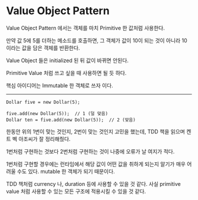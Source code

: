 # Value Object Pattern

Value Object Pattern 에서는 객체를 마치 Primitive 한 값처럼 사용한다.

만약 값 5에 5를 더하는 메소드를 호출하면, 그 객체가 값이 10이 되는 것이 아니라 10이라는 값을 담은 객체를 반환한다.

Value Object 들은 initialized 된 뒤 값이 바뀌면 안된다.

Primitive Value 처럼 쓰고 싶을 때 사용하면 될 듯 하다.

핵심 아이디어는 Immutable 한 객체로 쓰자 이다.

---

```
Dollar five = new Dollar(5);

five.add(new Dollar(5));  // 1 (덜 맞음)
Dollar ten = five.add(new Dollar(5));  // 2 (맞음)

```

한동안 위의 1번이 맞는 것인지, 2번이 맞는 것인지 고민을 했는데, TDD 책을 읽으며 켄트 벡 아조씨가 잘 정리해줬다.

1번처럼 구현하는 것보다 2번처럼 구현하는 것이 나중에 오류가 날 여지가 적다.

1번처럼 구현할 경우에는 런타임에서 해당 값이 어떤 값을 취하게 되는지 알기가 매우 어려울 수도 있다. mutable 한 객체가 되기 때문이다.

TDD 책처럼 currency 나, duration 등에 사용할 수 있을 것 같다. 사실 primitive value 처럼 사용할 수 있는 모든 구조에 적용시킬 수 있을 것 같다.


